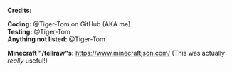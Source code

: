 __Credits:__  

__Coding:__ @Tiger-Tom on GitHub (AKA me)  
__Testing:__ @Tiger-Tom  
__Anything not listed:__ @Tiger-Tom  

__Minecraft "/tellraw"s:__ https://www.minecraftjson.com/ (This was actually *really* useful!)  
